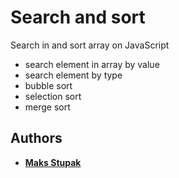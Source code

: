 # Search and sort

Search in and sort array on JavaScript

- search element in array by value
- search element by type
- bubble sort
- selection sort
- merge sort

## Authors

* **[Maks Stupak](https://www.linkedin.com/in/stupakmaxim/)**
